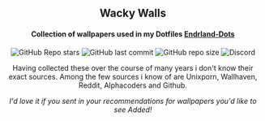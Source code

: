 <h2 align="center">
  Wacky Walls
  <h4 align="center">
    Collection of wallpapers used in my Dotfiles <a href="https://github.com/D3Ext/aesthetic-wallpapers"><b>Endrland-Dots</b></a><br>
  </h5>
</h2>


<div align="center">

![GitHub Repo stars](https://img.shields.io/github/stars/EnderSpy29/Wacky-Walls?style=for-the-badge&color=%239745F5&labelColor=%23000000) ![GitHub last commit](https://img.shields.io/github/last-commit/JaKooLit/Hyprland-Dots?style=for-the-badge&color=%239745F5&labelColor=%23000000) ![GitHub repo size](https://img.shields.io/github/repo-size/EnderSpy29/Wacky-Walls?style=for-the-badge&color=%239745F5&labelColor=%23000000) ![Discord](https://img.shields.io/discord/691502387587842138?style=for-the-badge&labelColor=%23000000&color=%239745F5&link=https%3A%2F%2Fdiscord.gg%2FHBkrBTbqsB)


Having collected these over the course of many years i don't know their exact sources. Among the few sources i know of are
Unixporn, Wallhaven, Reddit, Alphacoders and Github.

*I'd love it if you sent in your recommendations for wallpapers you'd like to see Added!*
